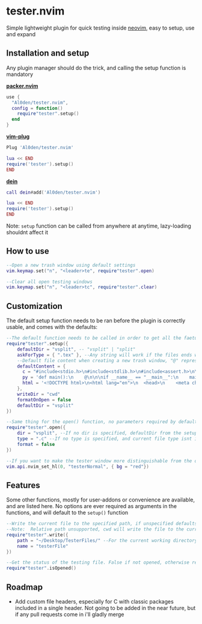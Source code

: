 # tester.nvim

Simple lightweight plugin for quick testing inside [neovim](https://neovim.io), easy to setup, use and expand

## Installation and setup

Any plugin manager should do the trick, and calling the setup function is mandatory

[**packer.nvim**](https://github.com/wbthomason/packer.nvim)
```lua
use { 
  "Al0den/tester.nvim",
  config = function()
    require"tester".setup()
  end
}
```

[**vim-plug**](https://github.com/junegunn/vim-plug)
```lua
Plug 'Al0den/tester.nvim'

lua << END
require('tester').setup()
END
```

[**dein**](https://github.com/Shougo/dein.vim)
```lua
call dein#add('Al0den/tester.nvim')

lua << END
require('tester').setup()
END
```

Note: `setup` function can be called from anywhere at anytime, lazy-loading shouldnt affect it

## How to use

```lua
--Open a new trash window using default settings
vim.keymap.set("n", "<leader>te", require"tester".open)

--Clear all open testing windows
vim.keymap.set("n", "<leader>tc", require"tester".clear)
```

## Customization

The default setup function needs to be ran before the plugin is correctly usable, and comes with the defaults:
```lua
--The default function needs to be called in order to get all the faetures, and the default setup is as such:
require"tester".setup({
    defaultDir = "vsplit", -- "vsplit" | "split"
    askForType = { ".tex" }, --Any string will work if the files ends with this particular string
    --Default file content when creating a new trash window, "@" represents cursor position, and isn't required
    defaultContent = {
      c = "#include<stdio.h>\n#include<stdlib.h>\n#include<assert.h>\n\nint main() {\n    @\n}",
      py = 'def main():\n    @\n\n\nif __name__ == "__main__":\n    main()\n'
      html = '<!DOCTYPE html>\n<html lang="en">\n  <head>\n    <meta charset="UTF-8">\n    <meta name="viewport" content="width=device-width, initial-scale=1.0">\n    <meta http-equiv="X-UA-Compatible" content="ie=edge">\n    <title>Testing</title>\n    <link rel="stylesheet" href="style.css">\n  </head>\n  <body>\n     @\n  </body>\n</html>',
    },
    writeDir = "cwd"
    formatOnOpen = false
    defaultDir = "vsplit"
})

--Same thing for the open() function, no parameters required by default
require"tester".open({
    dir = "vsplit", --If no dir is specified, defaultDir from the setup() function will be used
    type = ".c" --If no type is specified, and current file type isnt in askForType from the setup function, the current type will be used
    format = false
})

--If you want to make the tester window more distinguishable from the others, you can use your own highlight group
vim.api.nvim_set_hl(0, "testerNormal", { bg = "red"})
```

## Features

Some other functions, mostly for user-addons or convenience are available, and are listed here.
No options are ever required as arguments in the functions, and will default to the `setup()` function

```lua
--Write the current file to the specified path, if unspecified defaults to the current working directory.
--Note:  Relative path unsupported, cwd will write the file to the current working directory of the main file
require"tester".write({ 
    path = "~/Desktop/TesterFiles/" --For the current working directory, use 'cwd'
    name = "testerFile"
})

--Get the status of the testing file. False if not opened, otherwise returns the window ID of the window containing the buffer 
require"tester".isOpened()
```

## Roadmap

- Add custom file headers, especially for C with classic packages included in a single header. Not going to be added in the near future, but if any pull requests come in i'll gladly merge
